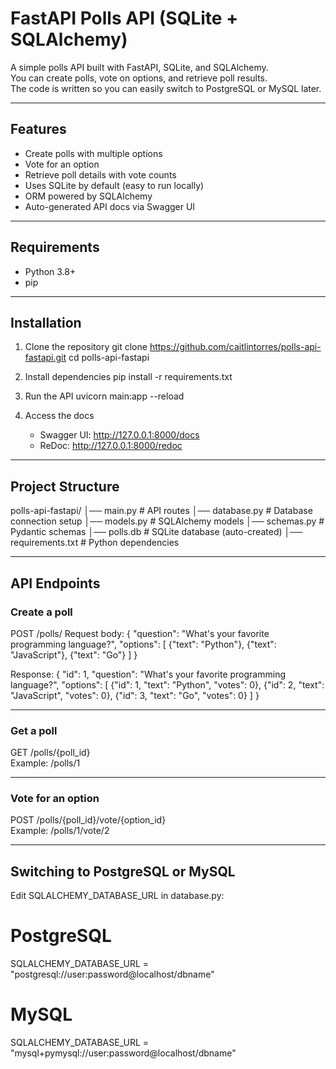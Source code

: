 # FastAPI Polls API (SQLite + SQLAlchemy)

A simple polls API built with FastAPI, SQLite, and SQLAlchemy.  
You can create polls, vote on options, and retrieve poll results.  
The code is written so you can easily switch to PostgreSQL or MySQL later.

---

## Features
- Create polls with multiple options
- Vote for an option
- Retrieve poll details with vote counts
- Uses SQLite by default (easy to run locally)
- ORM powered by SQLAlchemy
- Auto-generated API docs via Swagger UI

---

## Requirements
- Python 3.8+
- pip

---

## Installation

1. Clone the repository
   git clone https://github.com/caitlintorres/polls-api-fastapi.git
   cd polls-api-fastapi

2. Install dependencies
   pip install -r requirements.txt

3. Run the API
   uvicorn main:app --reload

4. Access the docs
   - Swagger UI: http://127.0.0.1:8000/docs
   - ReDoc: http://127.0.0.1:8000/redoc

---

## Project Structure
polls-api-fastapi/
│── main.py           # API routes
│── database.py       # Database connection setup
│── models.py         # SQLAlchemy models
│── schemas.py        # Pydantic schemas
│── polls.db          # SQLite database (auto-created)
│── requirements.txt  # Python dependencies

---

## API Endpoints

### Create a poll
POST /polls/
Request body:
{
  "question": "What's your favorite programming language?",
  "options": [
    {"text": "Python"},
    {"text": "JavaScript"},
    {"text": "Go"}
  ]
}

Response:
{
  "id": 1,
  "question": "What's your favorite programming language?",
  "options": [
    {"id": 1, "text": "Python", "votes": 0},
    {"id": 2, "text": "JavaScript", "votes": 0},
    {"id": 3, "text": "Go", "votes": 0}
  ]
}

---

### Get a poll
GET /polls/{poll_id}  
Example: /polls/1

---

### Vote for an option
POST /polls/{poll_id}/vote/{option_id}  
Example: /polls/1/vote/2

---

## Switching to PostgreSQL or MySQL
Edit SQLALCHEMY_DATABASE_URL in database.py:

# PostgreSQL
SQLALCHEMY_DATABASE_URL = "postgresql://user:password@localhost/dbname"

# MySQL
SQLALCHEMY_DATABASE_URL = "mysql+pymysql://user:password@localhost/dbname"